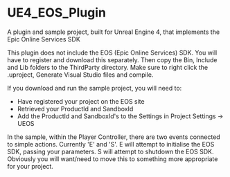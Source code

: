 # UE4_EOS_Plugin
A plugin and sample project, built for Unreal Engine 4, that implements the Epic Online Services SDK

This plugin does not include the EOS (Epic Online Services) SDK.  You will have to register and download this separately.  Then copy the Bin, Include and Lib folders to the ThirdParty directory.
Make sure to right click the .uproject, Generate Visual Studio files and compile.

If you download and run the sample project, you will need to:
- Have registered your project on the EOS site
- Retrieved your ProductId and SandboxId
- Add the ProductId and SandboxId's to the Settings in Project Settings -> UEOS

In the sample, within the Player Controller, there are two events connected to simple actions.  Currently 'E' and 'S'.
E will attempt to initialise the EOS SDK, passing your parameters.
S will attempt to shutdown the EOS SDK.
Obviously you will want/need to move this to something more appropriate for your project.
